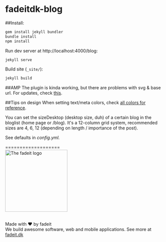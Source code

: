 # fadeitdk-blog

##Install:
```bash
gem install jekyll bundler
bundle install
npm install
```

Run dev server at http://localhost:4000/blog:
```bash
jekyll serve
```

Build site (`_site/`):
```bash
jekyll build
```


##AMP
The plugin is kinda working, but there are problems with svg & base url. For updates, check [this](https://github.com/juusaw/amp-jekyll).

##Tips on design
When setting text/meta colors, check [all colors for reference](https://www.materialui.co/colors).

You can set the sizeDesktop (desktop size, duh) of a certain blog in the bloglist (home page or /blog). It's a 12-column grid system, recommended sizes are 4, 6, 12 (depending on length / importance of the post). 

See defaults in _config.yml._

===================
<br/>
<a href="http:fadeit.dk"><img src="http://fadeit.dk/src/assets/img/brand/fadeit_logo_full.svg" alt="The fadeit logo" style="width:200px;"/></a><br/><br/>

Made with ♥ by fadeit<br/>
We build awesome software, web and mobile applications.
See more at [fadeit.dk](http://fadeit.dk)

